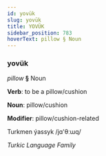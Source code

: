 ```yaml
---
id: yovük
slug: yovük
title: YOVÜK
sidebar_position: 783
hoverText: pillow § Noun
---
```


### yovük

*pillow* **§** Noun

**Verb**: to be a pillow/cushion

**Noun**: pillow/cushion

**Modifier**: pillow/cushion-related

Turkmen ýassyk /jɑ'θːɯq/

*Turkic Language Family*